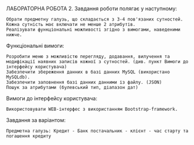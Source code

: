 ЛАБОРАТОРНА РОБОТА 2.
Завдання роботи полягає у наступному:

    Обрати предметну галузь, що складається з 3-4 пов'язаних сутностей. Кожна сутність має включати не менше 2 атрибутів.
    Реалізувати функціональні можливості згідно з вимогами, наведеними нижче.

Функціональні вимоги:

    Розробити меню з можливістю перегляду, додавання, вилучення та модифікації наявних записів кожної з сутностей. (див. пункт Вимоги до інтерфейсу користувача)
    Забезпечити збереження данних в базі данних MySQL (використано MySQLdb).
    Забезпечити заповнення базі данних данними із файлу. (JSON)
    Пошук за атрибутами (булевський тип, діапазон дат)
    

Вимоги до інтерфейсу користувача:

    Використовувати WEB-інтерфес з використанням Bootstrap-framework.

Завдання за варіантом:

    Предметна галузь: Кредит - Банк постачальник - клієнт - час старту та погашення кредиту


